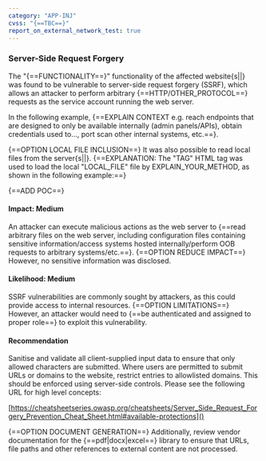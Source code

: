 ```yaml
---
category: "APP-INJ"
cvss: "{==TBC==}"
report_on_external_network_test: true
---
```

### Server-Side Request Forgery
The "{==FUNCTIONALITY==}" functionality of the affected website{s||} was found to be vulnerable to server-side request forgery (SSRF), which allows an attacker to perform arbitrary {==HTTP/OTHER_PROTOCOL==} requests as the service account running the web server.

In the following example, {==EXPLAIN CONTEXT e.g. reach endpoints that are designed to only be available internally (admin panels/APIs), obtain credentials used to..., port scan other internal systems, etc.==}.

{==OPTION LOCAL FILE INCLUSION==} It was also possible to read local files from the server{s||}. {==EXPLANATION: The "TAG" HTML tag was used to load the local "LOCAL_FILE" file by EXPLAIN_YOUR_METHOD, as shown in the following example:==}

{==ADD POC==}
#### Impact: Medium
An attacker can execute malicious actions as the web server to {==read arbitrary files on the web server, including configuration files containing sensitive information/access systems hosted internally/perform OOB requests to arbitrary systems/etc.==}. {==OPTION REDUCE IMPACT==} However, no sensitive information was disclosed.
#### Likelihood: Medium
SSRF vulnerabilities are commonly sought by attackers, as this could provide access to internal resources. {==OPTION LIMITATIONS==} However, an attacker would need to {==be authenticated and assigned to proper role==} to exploit this vulnerability.
#### Recommendation
Sanitise and validate all client-supplied input data to ensure that only allowed characters are submitted. Where users are permitted to submit URLs or domains to the website, restrict entries to allowlisted domains. This should be enforced using server-side controls. Please see the following URL for high level concepts:

[https://cheatsheetseries.owasp.org/cheatsheets/Server_Side_Request_Forgery_Prevention_Cheat_Sheet.html#available-protections]()

{==OPTION DOCUMENT GENERATION==} Additionally, review vendor documentation for the {==pdf|docx|excel==} library to ensure that URLs, file paths and other references to external content are not processed.